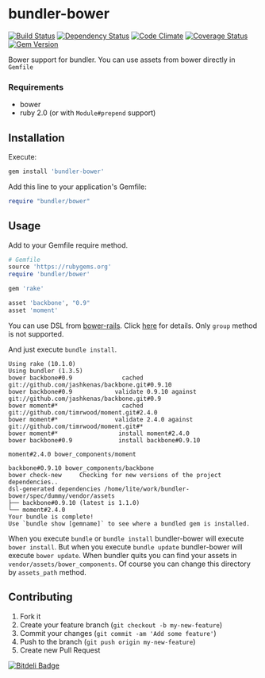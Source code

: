 bundler-bower
==============

[![Build Status](https://secure.travis-ci.org/LTe/bundler-bower.png)](http://travis-ci.org/LTe/bundler-bower)
[![Dependency Status](https://gemnasium.com/LTe/bundler-bower.png)](https://gemnasium.com/LTe/bundler-bower)
[![Code Climate](https://codeclimate.com/github/LTe/bundler-bower.png)](https://codeclimate.com/github/LTe/bundler-bower)
[![Coverage Status](https://coveralls.io/repos/LTe/bundler-bower/badge.png?branch=master)](https://coveralls.io/r/LTe/bundler-bower?branch=master)
[![Gem Version](https://badge.fury.io/rb/dht.png)](http://badge.fury.io/rb/dht)

Bower support for bundler. You can use assets from bower directly in `Gemfile`

### Requirements

* bower
* ruby 2.0 (or with `Module#prepend` support)

## Installation

Execute:

```ruby
gem install 'bundler-bower'
```

Add this line to your application's Gemfile:

```ruby
require "bundler/bower"
```

## Usage

Add to your Gemfile require method.

```ruby
# Gemfile
source 'https://rubygems.org'
require 'bundler/bower'

gem 'rake'

asset 'backbone', "0.9"
asset 'moment'
```

You can use DSL from [bower-rails](https://github.com/42dev/bower-rails). Click [here](https://github.com/42dev/bower-rails#ruby-dsl-configuration) for details. Only `group` method is not supported.

And just execute `bundle install`.

```
Using rake (10.1.0)
Using bundler (1.3.5)
bower backbone#0.9              cached git://github.com/jashkenas/backbone.git#0.9.10
bower backbone#0.9            validate 0.9.10 against git://github.com/jashkenas/backbone.git#0.9
bower moment#*                  cached git://github.com/timrwood/moment.git#2.4.0
bower moment#*                validate 2.4.0 against git://github.com/timrwood/moment.git#*
bower moment#*                 install moment#2.4.0
bower backbone#0.9             install backbone#0.9.10

moment#2.4.0 bower_components/moment

backbone#0.9.10 bower_components/backbone
bower check-new     Checking for new versions of the project dependencies..
dsl-generated dependencies /home/lite/work/bundler-bower/spec/dummy/vendor/assets
├── backbone#0.9.10 (latest is 1.1.0)
└── moment#2.4.0
Your bundle is complete!
Use `bundle show [gemname]` to see where a bundled gem is installed.
```

When you execute `bundle` or `bundle install` bundler-bower will execute `bower install`. But when you execute `bundle update` bundler-bower will execute `bower update`. When bundler quits you can find your assets in `vendor/assets/bower_components`. Of course you can change this directory by `assets_path` method.

## Contributing

1. Fork it
2. Create your feature branch (`git checkout -b my-new-feature`)
3. Commit your changes (`git commit -am 'Add some feature'`)
4. Push to the branch (`git push origin my-new-feature`)
5. Create new Pull Request


[![Bitdeli Badge](https://d2weczhvl823v0.cloudfront.net/LTe/bundler-bower/trend.png)](https://bitdeli.com/free "Bitdeli Badge")

